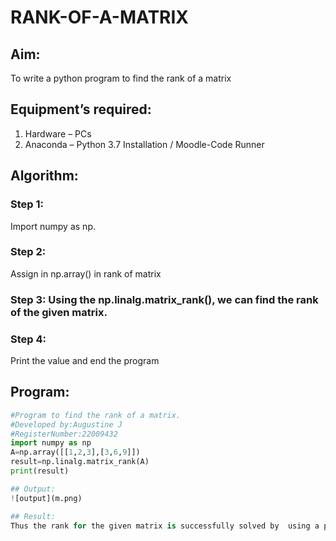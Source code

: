 # RANK-OF-A-MATRIX
## Aim:
To write a python program to find the rank of a matrix
## Equipment’s required:
1. 	Hardware – PCs
2. 	Anaconda – Python 3.7 Installation / Moodle-Code Runner
## Algorithm:
### Step 1: 
Import numpy as np.
### Step 2: 

Assign in np.array() in rank of matrix

### Step 3: Using the np.linalg.matrix_rank(), we can find the rank of the given matrix.
### Step 4: 
Print the value and end the program
## Program:
```python
#Program to find the rank of a matrix.
#Developed by:Augustine J
#RegisterNumber:22009432
import numpy as np
A=np.array([[1,2,3],[3,6,9]])
result=np.linalg.matrix_rank(A)
print(result)

## Output:
![output](m.png)

## Result:
Thus the rank for the given matrix is successfully solved by  using a python program.

